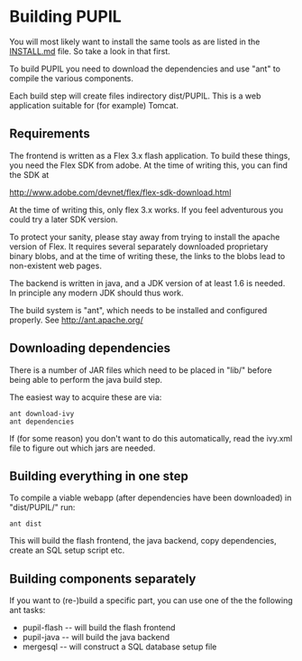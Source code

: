 # Building PUPIL

You will most likely want to install the same tools as are listed 
in the [INSTALL.md](INSTALL.md) file. So take a look in that first.

To build PUPIL you need to download the dependencies and use "ant"
to compile the various components. 

Each build step will create files indirectory dist/PUPIL. This is a web 
application suitable for (for example) Tomcat. 

## Requirements

The frontend is written as a Flex 3.x flash application. To build these
things, you need the Flex SDK from adobe. At the time of writing this, 
you can find the SDK at 

http://www.adobe.com/devnet/flex/flex-sdk-download.html

At the time of writing this, only flex 3.x works. If you feel adventurous
you could try a later SDK version.

To protect your sanity, please stay away from trying to install the 
apache version of Flex. It requires several separately downloaded
proprietary binary blobs, and at the time of writing these, the links 
to the blobs lead to non-existent web pages.

The backend is written in java, and a JDK version of at least 1.6 is 
needed. In principle any modern JDK should thus work. 

The build system is "ant", which needs to be installed and configured 
properly. See http://ant.apache.org/

## Downloading dependencies

There is a number of JAR files which need to be placed in "lib/" before
being able to perform the java build step. 

The easiest way to acquire these are via:

    ant download-ivy
    ant dependencies

If (for some reason) you don't want to do this automatically, read the
ivy.xml file to figure out which jars are needed. 

## Building everything in one step 

To compile a viable webapp (after dependencies have been downloaded) in 
"dist/PUPIL/" run:

    ant dist

This will build the flash frontend, the java backend, copy dependencies, 
create an SQL setup script etc. 

## Building components separately

If you want to (re-)build a specific part, you can use one of the 
the following ant tasks:

* pupil-flash -- will build the flash frontend
* pupil-java -- will build the java backend
* mergesql -- will construct a SQL database setup file

